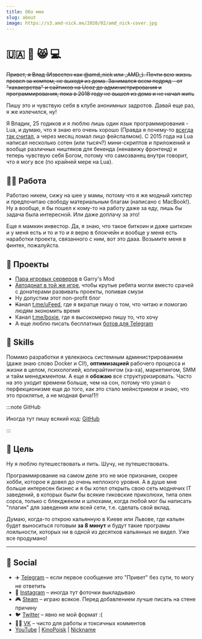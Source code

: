 ```yaml
---
title: Обо мне
slug: about
image: https://s3.amd-nick.me/2020/02/amd_nick-cover.jpg
---
```



# 🇺🇦 👹 😸 💻

~~Привет, я Влад (Известен как @amd\_nick или \_AMD\_). Почти всю жизнь провел за компом, не выходя из дома. Занимался всем подряд - от "хахакерства" и сайтиков на Ucoz до администрирования и программирования, пока в 2018 году не вышел из дома и не начал жить~~

Пишу это и чувствую себя в клубе анонимных задротов. Давай еще раз, я же излечился, ну!

Я Владик, 25 годиков и я люблю лишь один язык программирования - Lua, и думаю, что я знаю его очень хорошо (Правда я почему-то [всегда так считал](https://t.me/boxie/146), а через месяц ломал лицо фейспалмом). С 2015 года на Lua написал несколько сотен (или тысяч?) мини-скриптов и приложений и вообще различных ништяков для бекенда (ненавижу фронтенд) и теперь чувствую себя Богом, потому что самозванец внутри говорит, что я могу все (по крайней мере на Lua).

## 👋💦 Работа

Работаю никем, сижу на шее у мамы, потому что я же модный хипстер и предпочитаю свободу материальным благам (написано с MacBook!). Ну а вообще, я бы пошел к кому-то на работу даже за еду, лишь бы задача была интересной. Или даже доплачу за это!

Еще я мамкин инвестор. Да, я знаю, что такое биткоин и даже шиткоин и у меня есть и то и то и я верю в блокчейн и вообще у меня есть наработки проекта, связанного с ним, вот это дааа. Возьмите меня в финтех, пожалуйста.

## 🤡 Проекты

- [Пара игровых серверов](https://vk.com/trigonim) в Garry's Mod
- [Автодонат в той же игре](kak-mi-delali-avtodonat-dlya-garrys-mod), чтобы крутые ребята могли вместо срачей с донатерами развивать проекты, попивая смузи
- Ну допустим этот non-profit блог
- ~~К~~анал [t.me/uFeed](https://t.me/uFeed), где я вкратце пишу о том, что читаю и помогаю людям экономить время
- Канал [t.me/boxie](https://t.me/boxie), где я высокомерно пишу то, что хочу
- А еще люблю писать бесплатных [ботов для Telegram](/docs/telegram/bots)

## 🤬 Skills

Помимо разработки я увлекаюсь системным администрированием (даже знаю слово Docker и CI!), **оптимизацией** рабочего процесса и жизни в целом, психологией, копирайтингом (ха-ха), маркетингом, SMM и тайм менеджментом. А еще я **обожаю** все структуризировать. Часто на это уходит времени больше, чем на сон, потому что узнал о перфекционизме еще до того, как это стало мейнстримом и знаю, что это проклятье, а не модная фича!1!!

:::note GitHub

Иногда тут пишу всякий код: [GitHub](https://github.com/AMD-NICK)

:::

## 🍺 Цель

Ну я люблю путешествовать и пить. Шучу, не путешествовать.

Программирование на самом деле это не мое признание, скорее хобби, которое я довел до очень неплохого уровня. А в душе мне больше интересен бизнес и я бы хотел открыть свою сеть моднячих IT заведений, в которых были бы всякие гиковские приколюхи, типа опен сорса, только с блекджеком и шлюхами, когда любой мог бы написать "плагин" для заведения или всей сети, т.е. сделать свой вклад.

Думаю, когда-то открою кальянную в Киеве или Львове, где кальян будет выноситься готовым **за 8 минут** и будут такие програмы лояльности, которых ни в одной из десятков кальянных не видел. Уже все продумано!

* * *

## 📣 Social

- ✈️ [Telegram](https://t.me/amd_nick) – если первое сообщение это "Привет" без сути, то могу не ответить
- 📸 [Instagram](https://instagram.com/amd_nick) – иногда тут фоточки выкладываю
- 🎮 [Steam](https://steamcommunity.com/profiles/76561198071463189) – играю всякое. Перед добавлением лучше писать на стене причину
- 🐦 [Twitter](https://twitter.com/amd_nick) – явно не мой формат :(
- 👮‍♀️ [VK](https://vk.me/amd_nick) – чисто для работы и токсичных комментов
- [YouTube](https://www.youtube.com/user/AMDMin) | [KinoPoisk](https://mykp.ru/amd) | [Nickname](https://mynickname.com/amd_nick)
